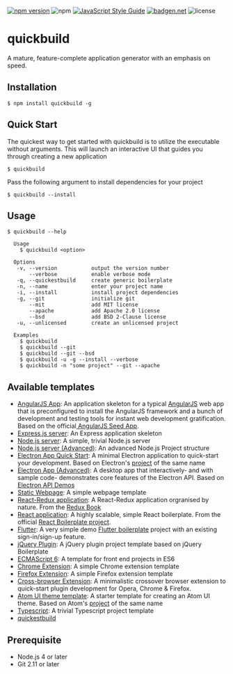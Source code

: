 [![npm version](https://badge.fury.io/js/quickbuild.svg)](https://badge.fury.io/js/quickbuild)
![npm](https://img.shields.io/npm/dt/quickbuild)
[![JavaScript Style Guide](https://img.shields.io/badge/code_style-standard-brightgreen.svg)](https://standardjs.com)
[![badgen.net](https://badgen.net/badge/libraries/io/blue)](https://libraries.io/github/abircb/quickbuild)
![license](https://img.shields.io/npm/l/quickbuild)

# quickbuild
A mature, feature-complete application generator with an emphasis on speed.

## Installation

```cli
$ npm install quickbuild -g
```

## Quick Start
The quickest way to get started with quickbuild is to utilize the executable without arguments. This will launch an interactive UI that guides you through creating a new application

```cli
$ quickbuild
```
Pass the following argument to install dependencies for your project

```cli
$ quickbuild --install
```

## Usage

```cli
$ quickbuild --help

  Usage
    $ quickbuild <option>

  Options
   -v, --version           output the version number
       --verbose           enable verbose mode
   -q, --quickestbuild     create generic boilerplate
   -n, --name              enter your project name
   -i, --install           install project dependencies
   -g, --git               initialize git
       --mit               add MIT license
       --apache            add Apache 2.0 license
       --bsd               add BSD 2-Clause license
   -u, --unlicensed        create an unlicensed project

  Examples
    $ quickbuild
    $ quickbuild --git
    $ quickbuild --git --bsd
    $ quickbuild -u -g --install --verbose
    $ quickbuild -n "some project" --git --apache
```

## Available templates
<ul>
   <li><a href="https://github.com/abircb/quickbuild/tree/master/templates/AngularJS App">AngularJS App</a>: An application skeleton for a typical <a href="https://angularjs.org/">AngularJS</a> web app that is preconfigured to install the AngularJS framework and a bunch of development and testing tools for instant web development gratification. Based on the official<a href="https://github.com/angular/angular-seed"> AngularJS Seed App</a>.</li>
  <li><a href="https://github.com/abircb/quickbuild/tree/master/templates/Express.js server">Express.js server</a>: An Express application skeleton</li>
  <li><a href="https://github.com/abircb/quickbuild/tree/master/templates/Node.js server">Node.js server</a>: A simple, trivial Node.js server</li>
  <li><a href="https://github.com/abircb/quickbuild/tree/master/templates/Node.js server (advanced)">Node.js server (Advanced)</a>: An advanced Node.js Project structure</li>
  <li><a href="https://github.com/abircb/quickbuild/tree/master/templates/Electron App Quick Start">Electron App Quick Start</a>: A minimal Electron application to quick-start your development. Based on Electron's <a href="https://github.com/electron/electron-quick-start">project</a> of the same name</li>
  <li><a href="https://github.com/abircb/quickbuild/tree/master/templates/Electron App (Advanced)">Electron App (Advanced)</a>: A desktop app that interactively- and with sample code- demonstrates core features of the Electron API. Based on <a href="https://github.com/electron/electron-api-demos">Electron API Demos</a></li>
  <li><a href="https://github.com/abircb/quickbuild/tree/master/templates/Static Webpage">Static Webpage</a>: A simple webpage template</li>
  <li><a href="https://github.com/abircb/quickbuild/tree/master/templates/React-Redux">React-Redux application</a>: A React-Redux application orgranised by nature. From the <a href="https://redux.js.org/advanced/example-reddit-api">Redux Book</a></li>
  <li><a href="https://github.com/abircb/quickbuild/tree/master/templates/React">React application</a>: A highly scalable, simple React boilerplate. From the official <a href="https://github.com/react-boilerplate/react-boilerplate">React Boilerplate project</a>.</li>
  <li><a href="https://github.com/abircb/quickbuild/tree/master/templates/Flutter%20Application">Flutter</a>: A very simple demo <a href="https://github.com/SimpleBoilerplates/Flutter">Flutter boilerplate</a> project with an existing sign-in/sign-up feature.</li>
  <li><a href="https://github.com/abircb/quickbuild/tree/master/templates/jQuery Plugin">jQuery Plugin</a>: A jQuery plugin project template based on jQuery Boilerplate</li>
  <li><a href="https://github.com/abircb/quickbuild/tree/master/templates/ECMAScript 6">ECMAScript 6</a>: A template for front end projects in ES6</li>
  <li><a href="https://github.com/abircb/quickbuild/tree/master/templates/Chrome Extension">Chrome Extension</a>: A simple Chrome extension template</li>
  <li><a href="https://github.com/abircb/quickbuild/tree/master/templates/Firefox Extension">Firefox Extension</a>: A simple Firefox extension template</li>
  <li><a href="https://github.com/abircb/quickbuild/tree/master/templates/Crossover Extension">Cross-browser Extension</a>: A minimalistic crossover browser extension to quick-start plugin development for Opera, Chrome & Firefox.</li>
  <li><a href="https://github.com/abircb/quickbuild/tree/master/templates/Atom UI">Atom UI theme template</a>: A starter template for creating an Atom UI theme. Based on Atom's <a href="https://github.com/atom-community/ui-theme-template">project</a> of the same name</li>
  <li><a href="https://github.com/abircb/quickbuild/tree/master/templates//Typescript">Typescript</a>: A trivial Typescript project template</li>
  <li><a href="https://github.com/abircb/quickbuild/tree/master/templates/quickestbuild">quickestbuild</a></li>
</ul>

## Prerequisite
<ul>
  <li>Node.js 4 or later</li>
  <li>Git 2.11 or later</li>
</ul>
